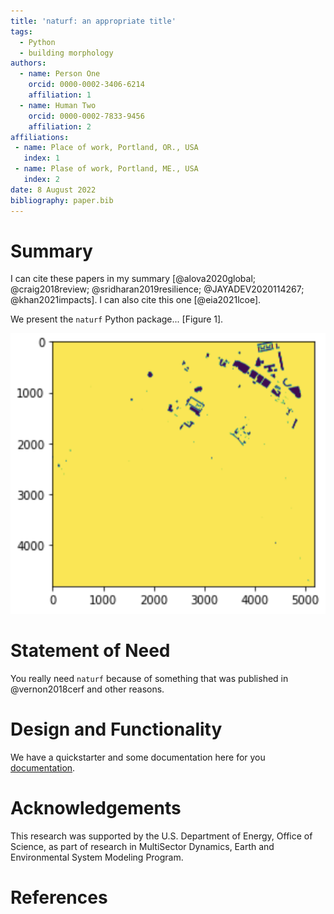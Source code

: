```yaml
---
title: 'naturf: an appropriate title'
tags:
  - Python
  - building morphology
authors:
  - name: Person One
    orcid: 0000-0002-3406-6214
    affiliation: 1
  - name: Human Two
    orcid: 0000-0002-7833-9456
    affiliation: 2
affiliations:
 - name: Place of work, Portland, OR., USA
   index: 1
 - name: Plase of work, Portland, ME., USA
   index: 2
date: 8 August 2022
bibliography: paper.bib
---
```


# Summary
I can cite these papers in my summary [@alova2020global; @craig2018review; @sridharan2019resilience; @JAYADEV2020114267; @khan2021impacts].  I can also cite this one [@eia2021lcoe].

We present the `naturf` Python package... [Figure 1].

![This is a figure.](figure_1.png)

# Statement of Need
You really need `naturf` because of something that was published in @vernon2018cerf and other reasons.  

# Design and Functionality
We have a quickstarter and some documentation here for you [documentation](https://immm-sfa.github.io/cerf/user_guide.html#fundamental-equations-and-concepts).

# Acknowledgements
This research was supported by the U.S. Department of Energy, Office of Science, as part of research in MultiSector Dynamics, Earth and Environmental System Modeling Program.

# References
